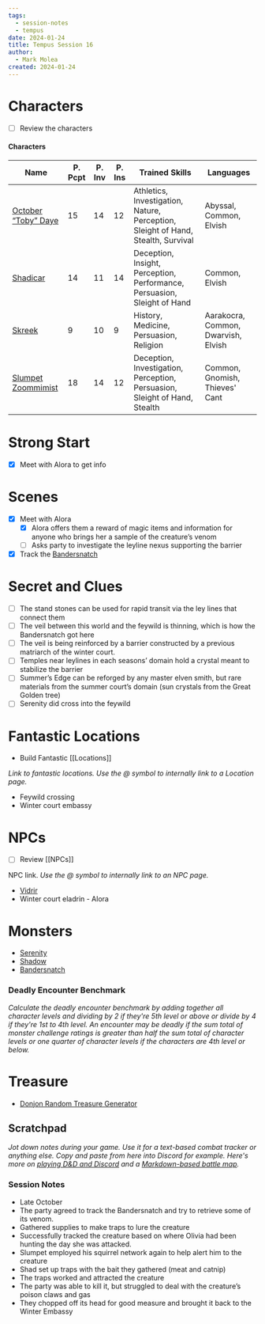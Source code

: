```yaml
---
tags:
  - session-notes
  - tempus
date: 2024-01-24
title: Tempus Session 16
author:
  - Mark Molea
created: 2024-01-24
---
```









# Characters

- [ ] Review the characters

#### Characters

|Name|P. Pcpt|P. Inv|P. Ins|Trained Skills|Languages|
|---|---|---|---|---|---|
|[October “Toby” Daye](/02---characters/main-party/october-toby-daye)|15|14|12|Athletics, Investigation, Nature, Perception, Sleight of Hand, Stealth, Survival|Abyssal, Common, Elvish|
|[Shadicar](/02---characters/main-party/shadicar)|14|11|14|Deception, Insight, Perception, Performance, Persuasion, Sleight of Hand|Common, Elvish|
|[Skreek](/02---characters/main-party/skreek)|9|10|9|History, Medicine, Persuasion, Religion|Aarakocra, Common, Dwarvish, Elvish|
|[Slumpet Zoommimist](/02---characters/main-party/slumpet-zoommimist)|18|14|12|Deception, Investigation, Perception, Persuasion, Sleight of Hand, Stealth|Common, Gnomish, Thieves' Cant|

  
  

# Strong Start

- [x] Meet with Alora to get info

# Scenes

- [x] Meet with Alora
    - [x] Alora offers them a reward of magic items and information for anyone who brings her a sample of the creature’s venom
    - [ ] Asks party to investigate the leyline nexus supporting the barrier
- [x] Track the [Bandersnatch](/02---characters/monsters/bandersnatch)

# Secret and Clues

- [ ] The stand stones can be used for rapid transit via the ley lines that connect them
- [ ] The veil between this world and the feywild is thinning, which is how the Bandersnatch got here
- [ ] The veil is being reinforced by a barrier constructed by a previous matriarch of the winter court.
- [ ] Temples near leylines in each seasons’ domain hold a crystal meant to stabilize the barrier
- [ ] Summer’s Edge can be reforged by any master elven smith, but rare materials from the summer court’s domain (sun crystals from the Great Golden tree)
- [ ] Serenity did cross into the feywild

# Fantastic Locations

- Build Fantastic [[Locations]]

_Link to fantastic locations. Use the @ symbol to internally link to a Location page._

- Feywild crossing
- Winter court embassy

# NPCs

- [ ] Review [[NPCs]]

NPC link. _Use the @ symbol to internally link to an NPC page._

- [Vidrir](/02---characters/allies/vidrir)
- Winter court eladrin - Alora

# Monsters

- [Serenity](/02---characters/adversaries/serenity)
- [Shadow](/02---characters/monsters/shadow)
- [Bandersnatch](/02---characters/monsters/bandersnatch)

  

### **Deadly Encounter Benchmark**

_Calculate the deadly encounter benchmark by adding together all character levels and dividing by 2 if they're 5th level or above or divide by 4 if they're 1st to 4th level. An encounter may be deadly if the sum total of monster challenge ratings is greater than half the sum total of character levels or one quarter of character levels if the characters are 4th level or below._

# Treasure

- [Donjon Random Treasure Generator](https://donjon.bin.sh/5e/random/#type=treasure;treasure-cr=4;treasure-loot_type=treasure_hoard)

  

## Scratchpad

_Jot down notes during your game. Use it for a text-based combat tracker or anything else. Copy and paste from here into Discord for example. Here's more on [playing D&D and Discord](https://slyflourish.com/playing_dnd_over_discord.html) and a [Markdown-based battle map](https://slyflourish.com/text-based_battle_maps.html)._

### Session Notes

- Late October
- The party agreed to track the Bandersnatch and try to retrieve some of its venom.
- Gathered supplies to make traps to lure the creature
- Successfully tracked the creature based on where Olivia had been hunting the day she was attacked.
- Slumpet employed his squirrel network again to help alert him to the creature
- Shad set up traps with the bait they gathered (meat and catnip)
- The traps worked and attracted the creature
- The party was able to kill it, but struggled to deal with the creature’s poison claws and gas
- They chopped off its head for good measure and brought it back to the Winter Embassy
